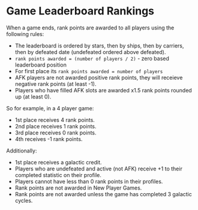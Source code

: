 # Game Leaderboard Rankings

When a game ends, rank points are awarded to all players using the following rules:

- The leaderboard is ordered by stars, then by ships, then by carriers, then by defeated date (undefeated ordered above defeated).
- `rank points awarded = (number of players / 2)` - zero based leaderboard position
- For first place its `rank points awarded = number of players`
- AFK players are not awarded positive rank points, they will receieve negative rank points (at least -1).
- Players who have filled AFK slots are awarded x1.5 rank points rounded up (at least 0).

So for example, in a 4 player game:

- 1st place receives 4 rank points.
- 2nd place receives 1 rank points.
- 3rd place receives 0 rank points.
- 4th receives -1 rank points.

Additionally:

- 1st place receives a galactic credit.
- Players who are undefeated and active (not AFK) receive +1 to their completed statistic on their profile.
- Players cannot have less than 0 rank points in their profiles.
- Rank points are not awarded in New Player Games.
- Rank points are not awarded unless the game has completed 3 galactic cycles.